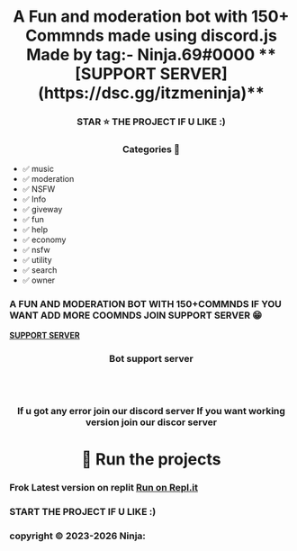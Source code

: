 <h1 align='center'> A Fun and moderation bot with 150+ Commnds made using discord.js 
 Made by tag:- Ninja.69#0000 **[SUPPORT SERVER](https://dsc.gg/itzmeninja)**
 </h1> 


<h3 align='center'> STAR ⭐ THE PROJECT IF U LIKE :) </h3>

 <h3 align='center'> Categories 📑 </h3>


- ✅ music 
- ✅ moderation 
- ✅ NSFW 
- ✅ Info
- ✅ giveway
- ✅ fun
- ✅ help
- ✅ economy 
- ✅ nsfw 
- ✅ utility   
- ✅ search
- ✅ owner

 



   
<h3> A FUN AND MODERATION BOT WITH 150+COMMNDS
IF YOU WANT ADD MORE COOMNDS JOIN SUPPORT SERVER 😁 </h3>


**[SUPPORT SERVER](https://dsc.gg/itzmeninja)**



</a> </div>


<h3 align='center'> Bot support server </h3>


<br><br>

</div>


<div align="center"> <a href="https://dsc.gg/itzmeninja">

  
</a>
</div>

<h3  align='center'>If u got any error join our  discord server
 If you want working version join our discor server </h3>

<h1 align='center'> 💨 Run the projects  </h1>
 

### Frok Latest version on replit [Run on Repl.it](error)

### START THE PROJECT IF U LIKE :)
### copyright ©️ 2023-2026 Ninja:

